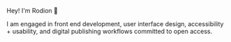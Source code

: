 Hey! I'm Rodion 👋 

I am engaged in front end development, user interface design,
accessibility + usability, and digital publishing workflows committed
to open access.


